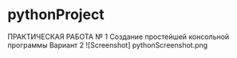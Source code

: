 # pythonProject
ПРАКТИЧЕСКАЯ РАБОТА № 1
Создание простейшей консольной программы
Вариант 2
![Screenshot] pythonScreenshot.png
